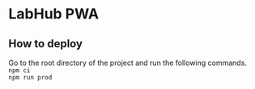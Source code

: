 # LabHub PWA

## How to deploy
Go to the root directory of the project and run the following commands.  
`npm ci`  
`npm run prod`  
